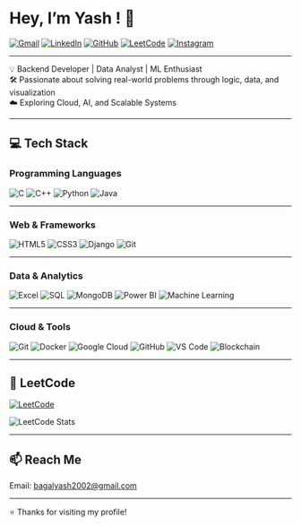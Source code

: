 #  Hey, I’m Yash ! 👋

[![Gmail](https://img.shields.io/badge/-Gmail-red?style=flat-square&logo=gmail&logoColor=white)](mailto:bagalyash2002@gmail.com)
[![LinkedIn](https://img.shields.io/badge/-LinkedIn-blue?style=flat-square&logo=linkedin&logoColor=white)](https://www.linkedin.com/in/yashkumarbagal/)
[![GitHub](https://img.shields.io/badge/-GitHub-black?style=flat-square&logo=github&logoColor=white)](https://github.com/yashkumarbagal)
[![LeetCode](https://img.shields.io/badge/-LeetCode-orange?style=flat-square&logo=leetcode&logoColor=white)](https://leetcode.com/u/yashkumarbagal/)
[![Instagram](https://img.shields.io/badge/-Instagram-purple?style=flat-square&logo=instagram&logoColor=white)](https://instagram.com/sho.nobi)

----



 
💡 Backend Developer | Data Analyst | ML Enthusiast  
🛠 Passionate about solving real-world problems through logic, data, and visualization  
☁️ Exploring Cloud, AI, and Scalable Systems


----



## 💻 Tech Stack

### Programming Languages
![C](https://img.shields.io/badge/C-%2300599C.svg?style=flat&logo=c&logoColor=white)
![C++](https://img.shields.io/badge/C++-%2300599C.svg?style=flat&logo=c%2B%2B&logoColor=white)
![Python](https://img.shields.io/badge/Python-3670A0?style=flat&logo=python&logoColor=ffdd54)
![Java](https://img.shields.io/badge/Java-%23ED8B00.svg?style=flat&logo=java&logoColor=white)


---



### Web & Frameworks
![HTML5](https://img.shields.io/badge/HTML5-E34F26?style=flat&logo=html5&logoColor=white)
![CSS3](https://img.shields.io/badge/CSS3-1572B6?style=flat&logo=css3&logoColor=white)
![Django](https://img.shields.io/badge/Django-%23092E20.svg?style=flat&logo=django&logoColor=white)
![Git](https://img.shields.io/badge/Git-%23F05033.svg?style=flat&logo=git&logoColor=white)


---




### Data & Analytics
![Excel](https://img.shields.io/badge/Microsoft_Excel-217346?style=flat&logo=microsoft-excel&logoColor=white)
![SQL](https://img.shields.io/badge/SQL-07405e?style=flat&logo=postgresql&logoColor=white)
![MongoDB](https://img.shields.io/badge/MongoDB-%234ea94b.svg?style=flat&logo=mongodb&logoColor=white)
![Power BI](https://img.shields.io/badge/Power_BI-F2C811?style=flat&logo=power-bi&logoColor=black)
![Machine Learning](https://img.shields.io/badge/Machine%20Learning-FF6F00.svg?style=flat&logo=tensorflow&logoColor=white)



---



### Cloud & Tools
![Git](https://img.shields.io/badge/Git-F05033?style=flat&logo=git&logoColor=white)
![Docker](https://img.shields.io/badge/Docker-2496ED?style=flat&logo=docker&logoColor=white)
![Google Cloud](https://img.shields.io/badge/Google_Cloud-4285F4.svg?style=flat&logo=google-cloud&logoColor=white)
![GitHub](https://img.shields.io/badge/GitHub-181717?style=flat&logo=github&logoColor=white)
![VS Code](https://img.shields.io/badge/VS%20Code-%23007ACC.svg?style=flat&logo=visual-studio-code&logoColor=white)
![Blockchain](https://img.shields.io/badge/Blockchain-%2302405C.svg?style=flat&logo=blockchain-dot-com&logoColor=white)


---


## 🧠 LeetCode

[![LeetCode](https://img.shields.io/badge/LeetCode-FFA116.svg?style=flat&logo=leetcode&logoColor=black)](https://leetcode.com/u/yashkumarbagal/)

![LeetCode Stats](https://leetcard.jacoblin.cool/yashkumarbagal?theme=light&font=baloo&ext=heatmap)

----


## 📫 Reach Me
Email: [bagalyash2002@gmail.com](mailto:bagalyash2002@gmail.com)


---

⭐️ Thanks for visiting my profile!
